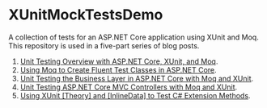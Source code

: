# XUnitMockTestsDemo

A collection of tests for an ASP.NET Core application using XUnit and Moq.  This repository is used in a five-part series of blog posts.

1. [Unit Testing Overview with ASP.NET Core, XUnit, and Moq](https://exceptionnotfound.net/unit-testing-overview-with-asp-net-core-xunit-and-moq/).
2. [Using Moq to Create Fluent Test Classes in ASP.NET Core](https://exceptionnotfound.net/using-moq-to-create-fluent-test-classes-in-asp-net-core/).
3. [Unit Testing the Business Layer in ASP.NET Core with Moq and XUnit](https://exceptionnotfound.net/unit-testing-the-business-layer-in-asp-net-core-with-moq-and-xunit/).
4. [Unit Testing ASP.NET Core MVC Controllers with Moq and XUnit](https://exceptionnotfound.net/unit-testing-asp-net-core-mvc-controllers-with-moq-and-xunit/).
5. [Using XUnit [Theory] and [InlineData] to Test C# Extension Methods](https://exceptionnotfound.net/using-xunit-theory-and-inlinedata-to-test-c-extension-methods/).

